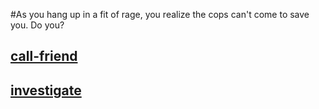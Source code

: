 #As you hang up in a fit of rage, you realize the cops can't come to save you. Do you?

## [call-friend](../../call-friend/call-friend.md)
## [investigate](../../../investigate/investigate.md)
